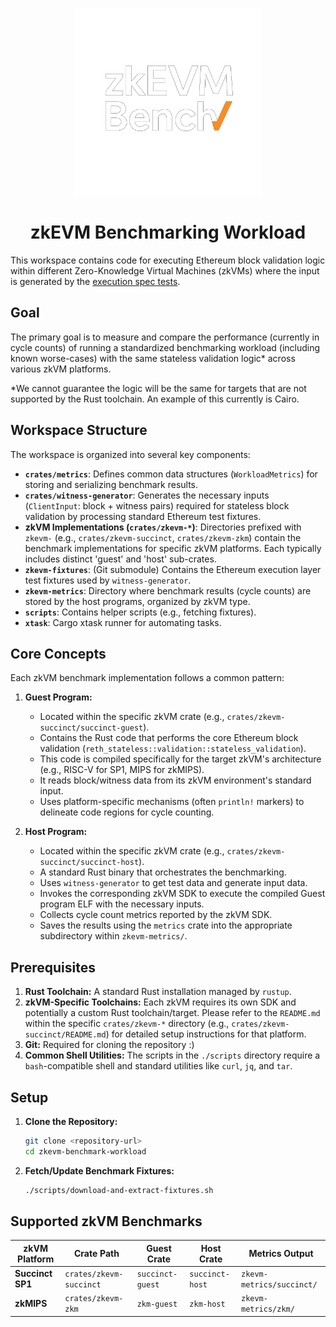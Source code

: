 <p align="center">
  <img src="assets/logo-white-transparent-bg.png" alt="ZK-EVM Bench" width="300"/>
</p>

<h1 align="center">zkEVM Benchmarking Workload</h1>

This workspace contains code for executing Ethereum block validation logic within different Zero-Knowledge Virtual Machines (zkVMs) where the input is generated by the [execution spec tests](https://github.com/ethereum/execution-spec-tests).

## Goal

The primary goal is to measure and compare the performance (currently in cycle counts) of running a standardized benchmarking workload (including known worse-cases) with the same stateless validation logic* across various zkVM platforms.

*We cannot guarantee the logic will be the same for targets that are not supported by the Rust toolchain. An example of this currently is Cairo.

## Workspace Structure

The workspace is organized into several key components:

- **`crates/metrics`**: Defines common data structures (`WorkloadMetrics`) for storing and serializing benchmark results.
- **`crates/witness-generator`**: Generates the necessary inputs (`ClientInput`: block + witness pairs) required for stateless block validation by processing standard Ethereum test fixtures.
- **zkVM Implementations (`crates/zkevm-*`)**: Directories prefixed with `zkevm-` (e.g., `crates/zkevm-succinct`, `crates/zkevm-zkm`) contain the benchmark implementations for specific zkVM platforms. Each typically includes distinct 'guest' and 'host' sub-crates.
- **`zkevm-fixtures`**: (Git submodule) Contains the Ethereum execution layer test fixtures used by `witness-generator`.
- **`zkevm-metrics`**: Directory where benchmark results (cycle counts) are stored by the host programs, organized by zkVM type.
- **`scripts`**: Contains helper scripts (e.g., fetching fixtures).
- **`xtask`**: Cargo xtask runner for automating tasks.

## Core Concepts

Each zkVM benchmark implementation follows a common pattern:

1. **Guest Program:**
    - Located within the specific zkVM crate (e.g., `crates/zkevm-succinct/succinct-guest`).
    - Contains the Rust code that performs the core Ethereum block validation (`reth_stateless::validation::stateless_validation`).
    - This code is compiled specifically for the target zkVM's architecture (e.g., RISC-V for SP1, MIPS for zkMIPS).
    - It reads block/witness data from its zkVM environment's standard input.
    - Uses platform-specific mechanisms (often `println!` markers) to delineate code regions for cycle counting.

2. **Host Program:**
    - Located within the specific zkVM crate (e.g., `crates/zkevm-succinct/succinct-host`).
    - A standard Rust binary that orchestrates the benchmarking.
    - Uses `witness-generator` to get test data and generate input data.
    - Invokes the corresponding zkVM SDK to execute the compiled Guest program ELF with the necessary inputs.
    - Collects cycle count metrics reported by the zkVM SDK.
    - Saves the results using the `metrics` crate into the appropriate subdirectory within `zkevm-metrics/`.

## Prerequisites

1. **Rust Toolchain:** A standard Rust installation managed by `rustup`.
2. **zkVM-Specific Toolchains:** Each zkVM requires its own SDK and potentially a custom Rust toolchain/target. Please refer to the `README.md` within the specific `crates/zkevm-*` directory (e.g., `crates/zkevm-succinct/README.md`) for detailed setup instructions for that platform.
3. **Git:** Required for cloning the repository :)
4. **Common Shell Utilities:** The scripts in the `./scripts` directory require a `bash`-compatible shell and standard utilities like `curl`, `jq`, and `tar`.

## Setup

1. **Clone the Repository:**

    ```bash
    git clone <repository-url>
    cd zkevm-benchmark-workload
    ```

2. **Fetch/Update Benchmark Fixtures:**

    ```bash
    ./scripts/download-and-extract-fixtures.sh
    ```

## Supported zkVM Benchmarks

| zkVM Platform        | Crate Path                | Guest Crate    | Host Crate    | Metrics Output         |
| -------------------- | ------------------------- | -------------- | ------------- | ---------------------- |
| **Succinct SP1**     | `crates/zkevm-succinct` | `succinct-guest` | `succinct-host` | `zkevm-metrics/succinct/` |
| **zkMIPS**           | `crates/zkevm-zkm`      | `zkm-guest`    | `zkm-host`    | `zkevm-metrics/zkm/`
